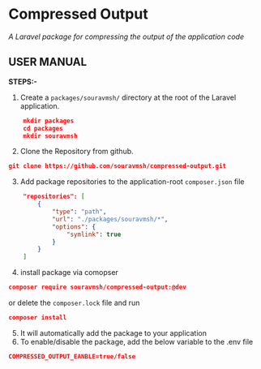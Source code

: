 # Compressed Output
*A Laravel package for compressing the output of the application code*

## USER MANUAL 
**STEPS:-**
1. Create a `packages/souravmsh/` directory at the root of the Laravel application.
```json
	mkdir packages
	cd packages
	mkdir souravmsh
```
2. Clone the Repository from github.
```json
git clone https://github.com/souravmsh/compressed-output.git
```
3. Add package repositories to the application-root `composer.json` file

```json
    "repositories": [
        {
            "type": "path",
            "url": "./packages/souravmsh/*",
            "options": {
                "symlink": true
            }
        }
    ]
```

4. install package via comopser
```json
composer require souravmsh/compressed-output:@dev
```
or delete the ```composer.lock``` file and run
```json
composer install
```
5. It will automatically add the package to your application
6. To enable/disable the package, add the below variable to the .env file

```json
COMPRESSED_OUTPUT_EANBLE=true/false
```
